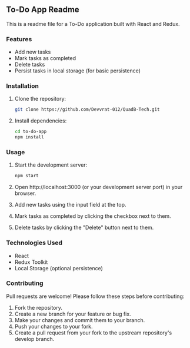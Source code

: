 ## To-Do App Readme

This is a readme file for a To-Do application built with React and Redux.

### Features

* Add new tasks
* Mark tasks as completed
* Delete tasks
* Persist tasks in local storage (for basic persistence)

### Installation

1. Clone the repository:

   ```bash
   git clone https://github.com/Devvrat-012/QuadB-Tech.git
   ```

2. Install dependencies:

   ```bash
   cd to-do-app
   npm install
   ```

### Usage

1. Start the development server:

   ```bash
   npm start
   ```

2. Open http://localhost:3000 (or your development server port) in your browser.

3. Add new tasks using the input field at the top.
4. Mark tasks as completed by clicking the checkbox next to them.
5. Delete tasks by clicking the "Delete" button next to them.

### Technologies Used

* React
* Redux Toolkit
* Local Storage (optional persistence)

### Contributing

Pull requests are welcome! Please follow these steps before contributing:

1. Fork the repository.
2. Create a new branch for your feature or bug fix.
3. Make your changes and commit them to your branch.
4. Push your changes to your fork.
5. Create a pull request from your fork to the upstream repository's develop branch.
